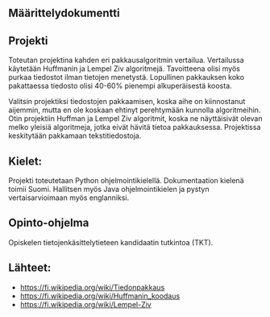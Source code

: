 ## Määrittelydokumentti

## Projekti
Toteutan projektina kahden eri pakkausalgoritmin vertailua. Vertailussa käytetään Huffmanin ja Lempel Ziv algoritmejä. Tavoitteena olisi myös purkaa tiedostot ilman tietojen menetystä. Lopullinen pakkauksen koko pakattaessa tiedosto olisi 40-60% pienempi alkuperäisestä koosta.

Valitsin projektiksi tiedostojen pakkaamisen, koska aihe on kiinnostanut aijemmin, mutta en ole koskaan ehtinyt perehtymään kunnolla algoritmeihin. Otin projektiin Huffman ja Lempel Ziv algoritmit, koska ne näyttäisivät olevan melko yleisiä algoritmeja, jotka eivät hävitä tietoa pakkauksessa. Projektissa keskitytään pakkamaan tekstitiedostoja.

## Kielet:
Projekti toteutetaan Python ohjelmointikielellä. Dokumentaation kielenä toimii Suomi.
Hallitsen myös Java ohjelmointikielen ja pystyn vertaisarvioimaan myös englanniksi.

## Opinto-ohjelma
Opiskelen tietojenkäsittelytieteen kandidaatin tutkintoa (TKT).

## Lähteet:
- https://fi.wikipedia.org/wiki/Tiedonpakkaus
- https://fi.wikipedia.org/wiki/Huffmanin_koodaus
- https://fi.wikipedia.org/wiki/Lempel-Ziv
